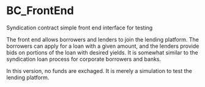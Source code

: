 # BC_FrontEnd
Syndication contract simple front end interface for testing

The front end allows borrowers and lenders to join the lending platform. The borrowers can apply for a loan with a given amount, and the lenders provide bids on portions of the loan with desired yields. It is somewhat similar to the syndication loan process for corporate borrowers and banks.

In this version, no funds are exchaged. It is merely a simulation to test the lending platform.
